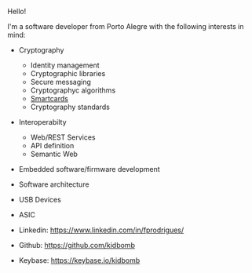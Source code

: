 Hello!

I'm a software developer from Porto Alegre with the following interests in mind:

 * Cryptography
   * Identity management
   * Cryptographic libraries
   * Secure messaging
   * Cryptographyc algorithms
   * [Smartcards](smartcards.html)
   * Cryptography standards
 * Interoperabilty
   * Web/REST Services
   * API definition
   * Semantic Web
 * Embedded software/firmware development
 * Software architecture
 * USB Devices
 * ASIC


 * Linkedin: https://www.linkedin.com/in/fprodrigues/
 * Github: https://github.com/kidbomb
 * Keybase: https://keybase.io/kidbomb


